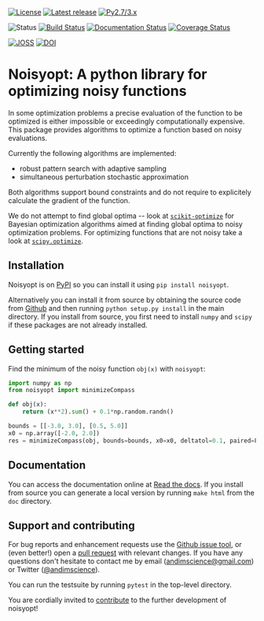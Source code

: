 [![License](https://img.shields.io/pypi/l/noisyopt.svg)](https://github.com/andim/noisyopt/blob/master/LICENSE)
[![Latest release](https://img.shields.io/pypi/v/noisyopt.svg)](https://pypi.python.org/pypi/noisyopt)
[![Py2.7/3.x](https://img.shields.io/pypi/pyversions/noisyopt.svg)](https://pypi.python.org/pypi/noisyopt)

![Status](https://img.shields.io/pypi/status/noisyopt.svg)
[![Build Status](https://app.travis-ci.com/andim/noisyopt.svg?branch=main)](https://travis-ci.org/andim/noisyopt)
[![Documentation Status](https://readthedocs.org/projects/noisyopt/badge/?version=latest)](https://noisyopt.readthedocs.io/en/latest/?badge=latest)
[![Coverage Status](https://coveralls.io/repos/github/andim/noisyopt/badge.svg?branch=master)](https://coveralls.io/github/andim/noisyopt?branch=master)

[![JOSS](http://joss.theoj.org/papers/4d17c8d6e2cfe6505ca5ccdace5e123b/status.svg)](http://joss.theoj.org/papers/4d17c8d6e2cfe6505ca5ccdace5e123b)
[![DOI](https://zenodo.org/badge/54976198.svg)](https://zenodo.org/badge/latestdoi/54976198)


# Noisyopt: A python library for optimizing noisy functions

In some optimization problems a precise evaluation of the function to be optimized is either impossible or exceedingly computationally expensive. This package provides algorithms to optimize a function based on noisy evaluations.

Currently the following algorithms are implemented:
- robust pattern search with adaptive sampling
- simultaneous perturbation stochastic approximation

Both algorithms support bound constraints and do not require to explicitely calculate the gradient of the function.

We do not attempt to find global optima -- look at [`scikit-optimize`](https://github.com/scikit-optimize/scikit-optimize) for Bayesian optimization algorithms aimed at finding global optima to noisy optimization problems.
For optimizing functions that are not noisy take a look at [`scipy.optimize`](http://docs.scipy.org/doc/scipy/reference/optimize.html).

## Installation

Noisyopt is on [PyPI](https://pypi.python.org/pypi/noisyopt/) so you can install it using `pip install noisyopt`.

Alternatively you can install it from source by obtaining the source code from [Github](https://github.com/andim/noisyopt) and then running `python setup.py install` in the main directory. If you install from source, you first need to install `numpy` and `scipy` if these packages are not already installed.

## Getting started

Find the minimum of the noisy function `obj(x)` with `noisyopt`:

```python
import numpy as np
from noisyopt import minimizeCompass

def obj(x):
    return (x**2).sum() + 0.1*np.random.randn()

bounds = [[-3.0, 3.0], [0.5, 5.0]]
x0 = np.array([-2.0, 2.0])
res = minimizeCompass(obj, bounds=bounds, x0=x0, deltatol=0.1, paired=False)
```

## Documentation

You can access the documentation online at [Read the docs](http://noisyopt.readthedocs.io/en/latest/). If you install from source you can generate a local version by running `make html` from the `doc` directory.

## Support and contributing

For bug reports and enhancement requests use the [Github issue tool](http://github.com/andim/noisyopt/issues/new), or (even better!) open a [pull request](http://github.com/andim/noisyopt/pulls) with relevant changes. If you have any questions don't hesitate to contact me by email (andimscience@gmail.com) or Twitter ([@andimscience](http://twitter.com/andimscience)).

You can run the testsuite by running `pytest` in the top-level directory.

You are cordially invited to [contribute](https://github.com/andim/noisyopt/blob/master/CONTRIBUTING.md) to the further development of noisyopt!
